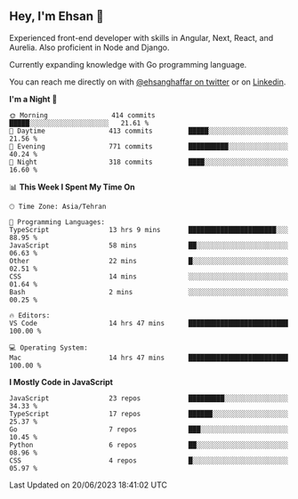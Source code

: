 ## Hey, I'm Ehsan 👋
<!-- <img src="https://user-images.githubusercontent.com/1303154/88677602-1635ba80-d120-11ea-84d8-d263ba5fc3c0.gif" width="20px" alt="hi"> -->

 Experienced front-end developer with skills in Angular, Next, React, and Aurelia. Also proficient in Node and Django.
 
 Currently expanding knowledge with Go programming language.
<!-- My major stack in Front-End development is Angular and Laravel but not limited to that. -->
<!-- My preferred Database is MongoDB -->
<!-- Aspiring Developer(focused on FrontEnd) which interested in the assembly programming lang. -->

<!-- - 🔭 I’m currently working on [Komodoro](https://komodoro.io), [fullestStack](https://github.com/neekware/FullestStack) and [PlotSet](http://plotset.com/). -->
<!-- - 📒 Getting Started with C++ Programming Language. -->
<!-- 🌱 I’m currently learning something. -->
<!-- - 😄 I enjoy Python, C/C++ and assembly -->

<!-- **📫 How to reach me:** -->

You can reach me directly on with [@ehsanghaffar on twitter](https://twitter.com/ehsanghaffarii) or on [Linkedin](https://www.linkedin.com/in/ehsanghaffarii).

<!-- [![twitter](https://img.shields.io/twitter/url?color=blue&label=twitter&logo=twitter&style=plastic&url=https%3A%2F%2Ftwitter.com%2Fehsanghaffar%2Ffollow)](https://twitter.com/ehsanghaffar) -->
<!-- [![Instagram](https://img.shields.io/badge/Instagram%20Page-Follow-E4405F?logo=instagram)](https://www.instagram.com/ehsanghaffarii) -->
<!-- [![LinkedIn](https://img.shields.io/badge/LinkedIn-Follow-0077B5?logo=linkedin)](https://www.linkedin.com/in/ehsanghaffarii) -->

<!-- [![wakatime](https://wakatime.com/badge/user/f0b0dc2d-d692-4e9a-a6ed-667b80d7dd34.svg)](https://wakatime.com/@ehsandev)
![](https://komarev.com/ghpvc/?username=ehsanghaffar) -->

<!-- #### 💾 Which technology I know?

[![TypeScript](https://badgen.net/badge/icon/typescript?icon=typescript&label)](https://typescriptlang.org)
![JavaScript](https://img.shields.io/badge/javascript-%23323330.svg?style=flat-squire&logo=javascript&logoColor=%23F7DF1E)
![Angular](https://img.shields.io/badge/angular-%23DD0031.svg?style=flat-squire&logo=angular&logoColor=white)
![Aurelia](https://img.shields.io/badge/aurelia-%23ED2B88.svg?style=flat-squire&logo=aurelia&logoColor=fff) -->

 
<!-- ![ehsanghaffar's Stats](https://github-readme-stats.vercel.app/api?username=ehsanghaffar&theme=vue-dark&show_icons=true&hide_border=false&count_private=true) -->


<!-- ![ehsanghaffar's Top Languages](https://github-readme-stats.vercel.app/api/top-langs/?username=ehsanghaffar&hide=html,blade,handlebars,php,css&theme=vue-dark&show_icons=true&hide_border=false&layout=compact) -->


<!--START_SECTION:waka-->
**I'm a Night 🦉** 

```text
🌞 Morning                414 commits         █████░░░░░░░░░░░░░░░░░░░░   21.61 % 
🌆 Daytime                413 commits         █████░░░░░░░░░░░░░░░░░░░░   21.56 % 
🌃 Evening                771 commits         ██████████░░░░░░░░░░░░░░░   40.24 % 
🌙 Night                  318 commits         ████░░░░░░░░░░░░░░░░░░░░░   16.60 % 
```


📊 **This Week I Spent My Time On** 

```text
🕑︎ Time Zone: Asia/Tehran

💬 Programming Languages: 
TypeScript               13 hrs 9 mins       ██████████████████████░░░   88.95 % 
JavaScript               58 mins             ██░░░░░░░░░░░░░░░░░░░░░░░   06.63 % 
Other                    22 mins             █░░░░░░░░░░░░░░░░░░░░░░░░   02.51 % 
CSS                      14 mins             ░░░░░░░░░░░░░░░░░░░░░░░░░   01.64 % 
Bash                     2 mins              ░░░░░░░░░░░░░░░░░░░░░░░░░   00.25 % 

🔥 Editors: 
VS Code                  14 hrs 47 mins      █████████████████████████   100.00 % 

💻 Operating System: 
Mac                      14 hrs 47 mins      █████████████████████████   100.00 % 
```

**I Mostly Code in JavaScript** 

```text
JavaScript               23 repos            █████████░░░░░░░░░░░░░░░░   34.33 % 
TypeScript               17 repos            ██████░░░░░░░░░░░░░░░░░░░   25.37 % 
Go                       7 repos             ███░░░░░░░░░░░░░░░░░░░░░░   10.45 % 
Python                   6 repos             ██░░░░░░░░░░░░░░░░░░░░░░░   08.96 % 
CSS                      4 repos             █░░░░░░░░░░░░░░░░░░░░░░░░   05.97 % 
```




 Last Updated on 20/06/2023 18:41:02 UTC
<!--END_SECTION:waka-->
